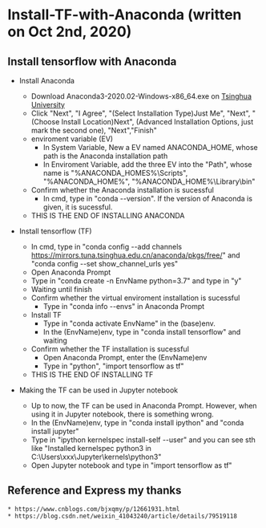 # Install-TF-with-Anaconda (written on Oct 2nd, 2020)
## Install tensorflow with Anaconda
* Install Anaconda
  * Download Anaconda3-2020.02-Windows-x86_64.exe on [Tsinghua University](https://mirrors.tuna.tsinghua.edu.cn/anaconda/archive/)
  * Click "Next", "I Agree", "(Select Installation Type)Just Me", "Next", "(Choose Install Location)Next", (Advanced Installation Options, just mark the second one), "Next","Finish"
  * enviroment variable (EV)
    * In System Variable, New a EV named ANACONDA_HOME, whose path is the Anaconda installation path
    * In Enviroment Variable, add the three EV into the "Path", whose name is "%ANACONDA_HOMES%\Scripts", "%ANACONDA_HOME%", "%ANACONDA_HOME%\Library\bin"
  * Confirm whether the Anaconda installation is sucessful
    * In cmd, type in "conda --version". If the version of Anaconda is given, it is sucessful.
  * THIS IS THE END OF INSTALLING ANACONDA

* Install tensorflow (TF)
  * In cmd, type in "conda config --add channels https://mirrors.tuna.tsinghua.edu.cn/anaconda/pkgs/free/" and "conda config --set show_channel_urls yes"
  * Open Anaconda Prompt
  * Type in "conda create -n EnvName python=3.7" and type in "y"
  * Waiting until finish
  * Confirm whether the virtual enviroment installation is sucessful
    * Type in "conda info --envs" in Anaconda Prompt
  * Install TF
    * Type in "conda activate EnvName" in the (base)env.
    * In the (EnvName)env, type in "conda install tensorflow" and waiting
  * Confirm whether the TF installation is sucessful
    * Open Anaconda Prompt, enter the (EnvName)env
    * Type in "python", "import tensorflow as tf" 
  * THIS IS THE END OF INSTALLING TF

* Making the TF can be used in Jupyter notebook
    * Up to now, the TF can be used in Anaconda Prompt. However, when using it in Jupyter notebook, there is something wrong.
  * In the (EnvName)env, type in "conda install ipython" and "conda install jupyter"
  * Type in "ipython kernelspec install-self --user" and you can see sth like "Installed kernelspec python3 in C:\Users\xxx\Jupyter\kernels\python3"
  * Open Jupyter notebook and type in "import tensorflow as tf"
  
## Reference and Express my thanks
    * https://www.cnblogs.com/bjxqmy/p/12661931.html
    * https://blog.csdn.net/weixin_41043240/article/details/79519118
